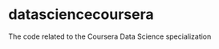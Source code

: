 datasciencecoursera
===================

The code related to the Coursera Data Science specialization
